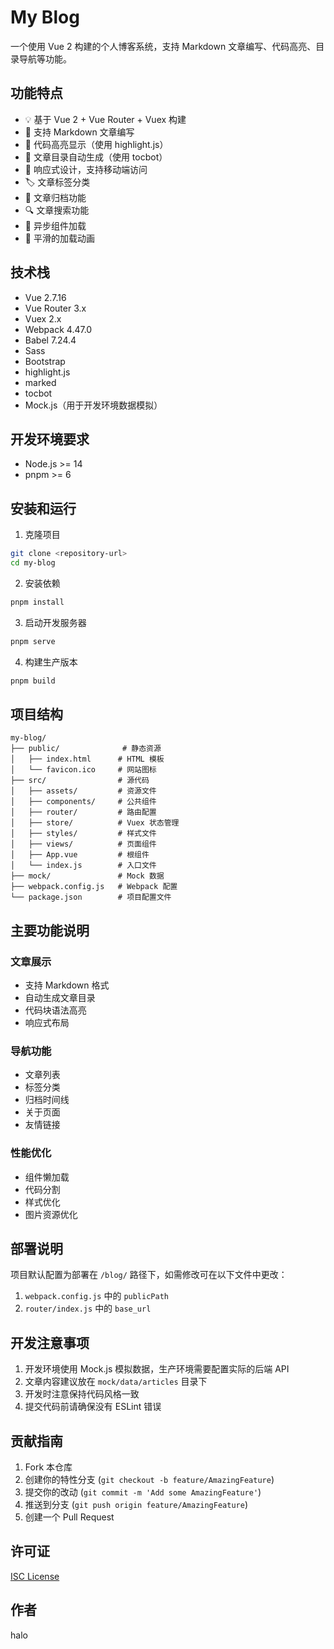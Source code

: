 # My Blog

一个使用 Vue 2 构建的个人博客系统，支持 Markdown 文章编写、代码高亮、目录导航等功能。

## 功能特点

- 💡 基于 Vue 2 + Vue Router + Vuex 构建
- 📝 支持 Markdown 文章编写
- 🎨 代码高亮显示（使用 highlight.js）
- 📑 文章目录自动生成（使用 tocbot）
- 📱 响应式设计，支持移动端访问
- 🏷️ 文章标签分类
- 📅 文章归档功能
- 🔍 文章搜索功能
- 🔄 异步组件加载
- 💫 平滑的加载动画

## 技术栈

- Vue 2.7.16
- Vue Router 3.x
- Vuex 2.x
- Webpack 4.47.0
- Babel 7.24.4
- Sass
- Bootstrap
- highlight.js
- marked
- tocbot
- Mock.js（用于开发环境数据模拟）

## 开发环境要求

- Node.js >= 14
- pnpm >= 6

## 安装和运行

1. 克隆项目
```bash
git clone <repository-url>
cd my-blog
```

2. 安装依赖
```bash
pnpm install
```

3. 启动开发服务器
```bash
pnpm serve
```

4. 构建生产版本
```bash
pnpm build
```

## 项目结构

```
my-blog/
├── public/              # 静态资源
│   ├── index.html      # HTML 模板
│   └── favicon.ico     # 网站图标
├── src/                # 源代码
│   ├── assets/         # 资源文件
│   ├── components/     # 公共组件
│   ├── router/         # 路由配置
│   ├── store/          # Vuex 状态管理
│   ├── styles/         # 样式文件
│   ├── views/          # 页面组件
│   ├── App.vue         # 根组件
│   └── index.js        # 入口文件
├── mock/               # Mock 数据
├── webpack.config.js   # Webpack 配置
└── package.json        # 项目配置文件
```

## 主要功能说明

### 文章展示
- 支持 Markdown 格式
- 自动生成文章目录
- 代码块语法高亮
- 响应式布局

### 导航功能
- 文章列表
- 标签分类
- 归档时间线
- 关于页面
- 友情链接

### 性能优化
- 组件懒加载
- 代码分割
- 样式优化
- 图片资源优化

## 部署说明

项目默认配置为部署在 `/blog/` 路径下，如需修改可在以下文件中更改：

1. `webpack.config.js` 中的 `publicPath`
2. `router/index.js` 中的 `base_url`

## 开发注意事项

1. 开发环境使用 Mock.js 模拟数据，生产环境需要配置实际的后端 API
2. 文章内容建议放在 `mock/data/articles` 目录下
3. 开发时注意保持代码风格一致
4. 提交代码前请确保没有 ESLint 错误

## 贡献指南

1. Fork 本仓库
2. 创建你的特性分支 (`git checkout -b feature/AmazingFeature`)
3. 提交你的改动 (`git commit -m 'Add some AmazingFeature'`)
4. 推送到分支 (`git push origin feature/AmazingFeature`)
5. 创建一个 Pull Request

## 许可证

[ISC License](LICENSE)

## 作者

halo 